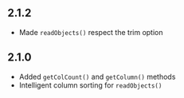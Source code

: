 ## 2.1.2
- Made `readObjects()` respect the trim option

## 2.1.0
- Added `getColCount()` and `getColumn()` methods
- Intelligent column sorting for `readObjects()`